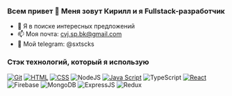 ### Всем привет 👋 Меня зовут Кирилл и я Fullstack-разработчик
- 🔭 Я в поиске интересных предложений
- 📫 Моя почта: cvj.sp.bk@gmail.com
- 🤔 Мой telegram: @sxtscks


<!-- ![CodeWars](https://www.codewars.com/users/sxtscks/badges/large) -->



### Стэк технологий, который я использую
[![Git](https://shields.io/badge/-Git-f0efe7?logo=git&style=for-the-badge)](https://git-scm.com/)
[![HTML](https://shields.io/badge/-HTML5-E34F26?logo=html5&style=for-the-badge&logoColor=fff)](https://html5book.ru/html-html5/)
[![CSS](https://shields.io/badge/-CSS3-1572B6?logo=css3&style=for-the-badge&logoColor=fff)](https://html5book.ru/osnovy-css/)
![NodeJS](https://img.shields.io/badge/node.js%20-%2343853D.svg?&style=for-the-badge&logo=node.js&logoColor=white)
[![Java Script](https://shields.io/badge/-Java_Script-F7DF1E?logo=javascript&style=for-the-badge&logoColor=222)](https://learn.javascript.ru/)
![TypeScript](https://img.shields.io/badge/typescript%20-%23007ACC.svg?&style=for-the-badge&logo=typescript&logoColor=white)
[![React](https://shields.io/badge/-React-282c34?logo=react&style=for-the-badge)](https://reactjs.org/)
![Firebase](https://img.shields.io/badge/firebase%20-%23039BE5.svg?&style=for-the-badge&logo=firebase)
![MongoDB](https://img.shields.io/badge/MongoDB-%234ea94b.svg?&style=for-the-badge&logo=mongodb&logoColor=white)
![ExpressJS](https://img.shields.io/badge/express.js%20-%23404d59.svg?&style=for-the-badge)
![Redux](https://img.shields.io/badge/redux%20-%23593d88.svg?&style=for-the-badge&logo=redux&logoColor=white)

